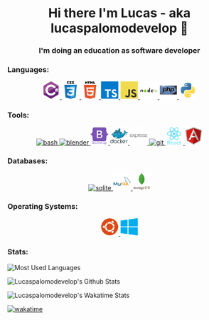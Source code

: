 <h1 align="center">Hi there I'm Lucas - aka lucaspalomodevelop 👋</h1>
<h3 align="center">I'm doing an education as software developer</h3>

<h3 align="left">Languages:</h3>
<p align="center">

   <!--<a href="https://isocpp.org/" target="_blank">
    <img
      src="https://cdn.worldvectorlogo.com/logos/c.svg"
      alt="c++"
      width="40"
      height="40"
    />
  </a>-->
  <a href="https://www.w3schools.com/cs/" target="_blank">
    <img
      src="https://raw.githubusercontent.com/devicons/devicon/master/icons/csharp/csharp-original.svg"
      alt="csharp"
      width="40"
      height="40"
    />
  </a>
  <a href="https://www.w3schools.com/css/" target="_blank">
    <img
      src="https://raw.githubusercontent.com/devicons/devicon/master/icons/css3/css3-original-wordmark.svg"
      alt="css3"
      width="40"
      height="40"
    />
  </a>
  <a href="https://www.w3.org/html/" target="_blank">
    <img
      src="https://raw.githubusercontent.com/devicons/devicon/master/icons/html5/html5-original-wordmark.svg"
      alt="html5"
      width="40"
      height="40"
    />
  </a>
     <a
    href="https://www.typescriptlang.org/"
    target="_blank"
  >
    <img
      src="https://github.com/devicons/devicon/blob/master/icons/typescript/typescript-original.svg"
      alt="javascript"
      width="40"
      height="40"
    />
  <a
    href="https://developer.mozilla.org/en-US/docs/Web/JavaScript"
    target="_blank"
  >
    <img
      src="https://raw.githubusercontent.com/devicons/devicon/master/icons/javascript/javascript-original.svg"
      alt="javascript"
      width="40"
      height="40"
    />
  </a>
   <a href="https://nodejs.org" target="_blank">
    <img
      src="https://raw.githubusercontent.com/devicons/devicon/master/icons/nodejs/nodejs-original-wordmark.svg"
      alt="nodejs"
      width="40"
      height="40"
    />
  </a>
  <a href="https://www.php.net" target="_blank">
    <img
      src="https://raw.githubusercontent.com/devicons/devicon/master/icons/php/php-original.svg"
      alt="php"
      width="40"
      height="40"
    />
  </a>
    <a href="https://www.python.org" target="_blank">
    <img
      src="https://raw.githubusercontent.com/devicons/devicon/master/icons/python/python-original.svg"
      alt="python"
      width="40"
      height="40"
    />
  </a>

</p>

<h3 align="left">Tools:</h3>
<p align="center">
  <a href="https://www.gnu.org/software/bash/" target="_blank">
    <img
      src="https://www.vectorlogo.zone/logos/gnu_bash/gnu_bash-icon.svg"
      alt="bash"
      width="40"
      height="40"
    />
  </a>
  <a href="https://www.blender.org/" target="_blank">
    <img
      src="https://download.blender.org/branding/community/blender_community_badge_white.svg"
      alt="blender"
      width="40"
      height="40"
    />
  </a>
  <a href="https://getbootstrap.com" target="_blank">
    <img
      src="https://raw.githubusercontent.com/devicons/devicon/master/icons/bootstrap/bootstrap-plain-wordmark.svg"
      alt="bootstrap"
      width="40"
      height="40"
    />
  </a>
     <!--<a href="https://tailwindcss.com/" target="_blank">
    <img
      src="https://raw.githubusercontent.com/devicons/devicon/9f4f5cdb393299a81125eb5127929ea7bfe42889/icons/tailwindcss/tailwindcss-plain.svg"
      alt="tailwind"
      width="40"
      height="40"
    />
  </a>-->
   
  <a href="https://www.docker.com/" target="_blank">
    <img
      src="https://raw.githubusercontent.com/devicons/devicon/master/icons/docker/docker-original-wordmark.svg"
      alt="docker"
      width="40"
      height="40"
    />
  </a>
  <a href="https://expressjs.com" target="_blank">
    <img
      src="https://raw.githubusercontent.com/devicons/devicon/master/icons/express/express-original-wordmark.svg"
      alt="express"
      width="40"
      height="40"
    />
  </a>
  <a href="https://git-scm.com/" target="_blank">
    <img
      src="https://www.vectorlogo.zone/logos/git-scm/git-scm-icon.svg"
      alt="git"
      width="40"
      height="40"
    />
  </a>
  <!--<a href="https://www.linux.org/" target="_blank">
    <img
      src="https://raw.githubusercontent.com/devicons/devicon/master/icons/linux/linux-original.svg"
      alt="linux"
      width="40"
      height="40"
    />
  </a>-->
  <!--<a href="https://postman.com" target="_blank">
    <img
      src="https://www.vectorlogo.zone/logos/getpostman/getpostman-icon.svg"
      alt="postman"
      width="40"
      height="40"
    />
  </a>-->
  <a href="https://reactjs.org/" target="_blank">
    <img
      src="https://raw.githubusercontent.com/devicons/devicon/master/icons/react/react-original-wordmark.svg"
      alt="react"
      width="40"
      height="40"
    />
  </a>
    <a href="https://angular.io/" target="_blank">
    <img
      src="https://github.com/devicons/devicon/blob/master/icons/angularjs/angularjs-original.svg"
      alt="Angular"
      width="40"
      height="40"
    />
  </a>
  <!--<a href="https://unity.com/" target="_blank">
    <img
      src="https://www.vectorlogo.zone/logos/unity3d/unity3d-icon.svg"
      alt="unity"
      width="40"
      height="40"
    />
  </a>-->
</p>
  <h3 align="left">Databases:</h3>
<p align="center">
  
   <a href="https://www.sqlite.org/" target="_blank">
    <img
      src="https://www.vectorlogo.zone/logos/sqlite/sqlite-icon.svg"
      alt="sqlite"
      width="40"
      height="40"
    />
  </a>
    <a href="https://www.mysql.com/" target="_blank">
    <img
      src="https://raw.githubusercontent.com/devicons/devicon/master/icons/mysql/mysql-original-wordmark.svg"
      alt="mysql"
      width="40"
      height="40"
    />
  </a>
   <a href="https://www.mongodb.com/" target="_blank">
    <img
      src="https://raw.githubusercontent.com/devicons/devicon/master/icons/mongodb/mongodb-original-wordmark.svg"
      alt="mongodb"
      width="40"
      height="40"
    />
  </a>

  
  </p>
  
  <h3 align="left"> Operating Systems:</h3>
  <p align="center">
      <a href="https://ubuntu.com/" target="_blank">
    <img
      src="https://github.com/devicons/devicon/blob/master/icons/ubuntu/ubuntu-plain.svg"
      alt="Ubuntu"
      width="40"
      height="40"
    />
  </a>
   <a href="https://www.microsoft.com/de-de/windows" target="_blank">
    <img
      src="https://github.com/devicons/devicon/blob/master/icons/windows8/windows8-original.svg"
      alt="Windows"
      width="40"
      height="40"
    />
  </a>
  
  </p>
  
 <h3 align="left">Stats:</h3>
  <p align="center">
   
   ![Most Used Languages](https://github-readme-stats.vercel.app/api/top-langs/?username=lucaspalomodevelop&theme=radical&layout=compact)
  
  ![Lucaspalomodevelop's Github Stats](https://github-readme-stats.vercel.app/api?username=lucaspalomodevelop&count_private=true&show_icons=true&theme=radical&layout=compact)
   
  ![Lucaspalomodevelop's Wakatime Stats](https://github-readme-stats.vercel.app/api/wakatime?username=lucaspalomodevelop&show_icons=true&theme=radical&layout=compact) 
   
   [![wakatime](https://wakatime.com/badge/user/4af6bc3c-a9c8-4b6a-bfa0-6718827c0523.svg)](https://wakatime.com/@4af6bc3c-a9c8-4b6a-bfa0-6718827c0523)
   

   

  </p>

